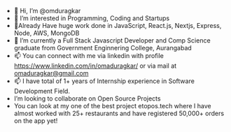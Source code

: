 - 👋 Hi, I’m @omduragkar
- 👀 I’m interested in Programming, Coding and Startups
- 👀Already Have huge work done in JavaScript, React.js, Nextjs, Express, Node, AWS, MongoDB
- 🌱 I’m currently a Full Stack Javascript Developer and Comp Science graduate from Government Enginnering College, Aurangabad
- 📫 You can connect with me via linkedin with profile https://www.linkedin.com/in/omaduragkar/ or via mail at omaduragkar@gmail.com
- 📫 I have total of 1+ years of Internship experience in Software Development Field.
-  I’m looking to collaborate on Open Source Projects
- You can look at my one of the best project etopos.tech where I have almost worked with 25+ restaurants and have registered 50,000+ orders on the app yet!
<!---
omduragkar/omduragkar is a ✨ special ✨ repository because its `README.md` (this file) appears on your GitHub profile.
You can click the Preview link to take a look at your changes.
--->
